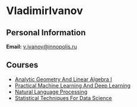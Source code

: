 






VladimirIvanov
==============






Personal Information
--------------------


 **Email:** v.ivanov@innopolis.ru



Courses
-------


* [Analytic Geometry And Linear Algebra I](https://eduwiki.innopolis.university/index.php/BSc:AnalyticGeometryAndLinearAlgebraI_new)
* [Practical Machine Learning And Deep Learning](https://eduwiki.innopolis.university/index.php/BSc:PracticalMachineLearningDeepLearning)
* [Natural Language Processing](https://eduwiki.innopolis.university/index.php/BSc:NaturalLanguageProcessing)
* [Statistical Techniques For Data Science](https://eduwiki.innopolis.university/index.php/BSc:StatisticalTechniquesForDataScience)










